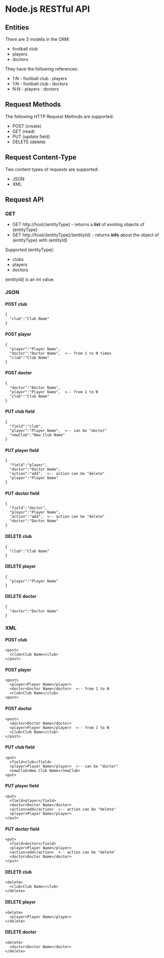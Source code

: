 # Node.js RESTful API

## Entities
There are 3 models in the ORM:
* football club
* players
* doctors

They have the following references:
* 1:N - football club : players   
* 1:N - football club : doctors
* N:N - players : doctors

## Request Methods
The following HTTP Request Methods are supported:
* POST (create)
* GET (read)
* PUT (update field)
* DELETE (delete)

## Request Content-Type
Two content types of requests are supported:
* JSON
* XML

## Request API

### GET
* GET http://host/{entityType} - returns a **list** of existing objects of {entityType}
* GET http://host/{entityType}/{entityId} - returns **info** about the object of {entityType} with {entityId}

Supported {entityType}:
* clubs
* players
* doctors

{entityId} is an int value.

### JSON
#### POST club
```
{
  "club":"Club Name"
}
```
#### POST player
```
{
  "player":"Player Name",
  "doctor":"Doctor Name",  <-- from 1 to N times
  "club":"Club Name"
}
```
#### POST doctor
```
{
  "doctor":"Doctor Name",
  "player":"Player Name",  <-- from 1 to N
  "club":"Club Name"
}
```
#### PUT club field
```
{
  "field":"club",
  "player":"Player Name",  <-- can be "doctor"
  "newClub":"New Club Name"
}
```
#### PUT player field
```
{
  "field":"player",
  "doctor":"Doctor Name",
  "action":"add",  <-- action can be "delete"
  "player":"Player Name"
}
```
#### PUT doctor field
```
{
  "field":"doctor",
  "player":"Player Name",
  "action":"add",  <-- action can be "delete"
  "doctor":"Doctor Name"
}
```
#### DELETE club
```
{
  "club":"Club Name"
}
```
#### DELETE player
```
{
  "player":"Player Name"
}
```
#### DELETE doctor
```
{
  "doctor":"Doctor Name"
}
```

### XML
#### POST club
```
<post>
  <club>Club Name</club>
</post>
```
#### POST player
```
<post>
  <player>Player Name</player>
  <doctor>Doctor Name</doctor>  <-- from 1 to N
  <club>Club Name</club>
<post>
```
#### POST doctor
```
<post>
  <doctor>Doctor Name</doctor>
  <player>Player Name</player>  <-- from 1 to N
  <club>Club Name</club>
</post>
```
#### PUT club field
```
<put>
  <field>club</field>
  <player>Player Name</player>  <-- can be "doctor"
  <newClub>New Club Name</newClub>
<put>
```
#### PUT player field
```
<put>
  <field>player</field>
  <doctor>Doctor Name</doctor>
  <action>add</action>  <-- action can be "delete"
  <player>Player Name</player>
</put>
```
#### PUT doctor field
```
<put>
  <field>doctor</field>
  <player>Player Name</player>
  <action>add</action>  <-- action can be "delete"
  <doctor>Doctor Name</doctor>
</put>
```
#### DELETE club
```
<delete>
  <club>Club Name</club>
</delete>
```
#### DELETE player
```
<delete>
  <player>Player Name</player>
</delete>
```
#### DELETE doctor
```
<delete>
  <doctor>Doctor Name</doctor>
</delete>
```
